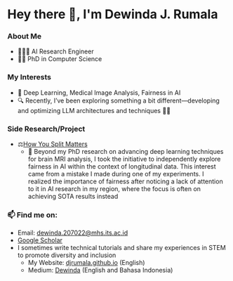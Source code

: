 
<h1 align="left">Hey there 👋, I'm Dewinda J. Rumala</a></h1>

<!-- <h3 align="center"> 👩‍🎓 PhD Candidate in Computer Science</h3> -->

### About Me
- 👩🏻‍💻 AI Research Engineer
- 👩‍🎓 PhD in Computer Science

### My Interests
- 🧮 Deep Learning, Medical Image Analysis, Fairness in AI
- 🔍 Recently, I’ve been exploring something a bit different—developing and optimizing LLM architectures and techniques 📖🤖

### Side Research/Project
- ⚖️<a href="https://djrumala.github.io/publications/how-you-split-matters" target="blank">How You Split Matters</a>
  -  🧠 Beyond my PhD research on advancing deep learning techniques for brain MRI analysis, I took the initiative to independently explore fairness in AI within the context of longitudinal data. This interest came from a mistake I made during one of my experiments. I realized the importance of fairness after noticing a lack of attention to it in AI research in my region, where the focus is often on achieving SOTA results instead

  

### 📫 Find me on:
- Email: dewinda.207022@mhs.its.ac.id
- <a href="https://scholar.google.com/citations?user=sjCrkSgAAAAJ&hl=en" target="blank">Google Scholar</a>
- I sometimes write technical tutorials and share my experiences in STEM to promote diversity and inclusion
  - My Website: <a href="https://djrumala.github.io" target="blank">djrumala.github.io</a> (English)
  - Medium: <a href="https://medium.com/@djrumala" target="blank">Dewinda</a> (English and Bahasa Indonesia)


<!--
**djrumala/djrumala** is a ✨ _special_ ✨ repository because its `README.md` (this file) appears on your GitHub profile.

Here are some ideas to get you started:

- 🔭 I’m currently working on ...
- 🌱 I’m currently learning ...
- 👯 I’m looking to collaborate on ...
- 🤔 I’m looking for help with ...
- 💬 Ask me about ...
- 📫 How to reach me: ...
- 😄 Pronouns: ...
- ⚡ Fun fact: ...
-->
